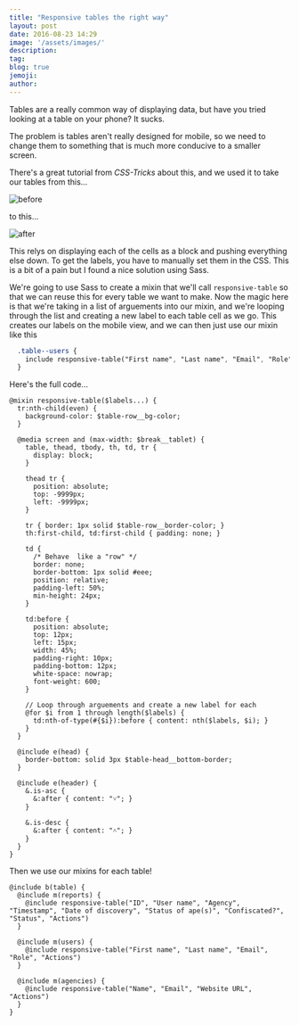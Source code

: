 ```yaml
---
title: "Responsive tables the right way"
layout: post
date: 2016-08-23 14:29
image: '/assets/images/'
description:
tag:
blog: true
jemoji:
author:
---
```


Tables are a really common way of displaying data, but have you tried looking at a table on your phone? It sucks.

The problem is tables aren't really designed for mobile, so we need to change them to something that is much more conducive to a smaller screen.

There's a great tutorial from *CSS-Tricks* about this, and we used it to take our tables from this...

![before](/assets/images/responsive-table-before.png)

to this...

![after](/assets/images/responsive-table-after.png)

This relys on displaying each of the cells as a block and pushing everything else down. To get the labels, you have to manually set them in the CSS. This is a bit of a pain but I found a nice solution using Sass.

We're going to use Sass to create a mixin that we'll call `responsive-table` so that we can reuse this for every table we want to make. Now the magic here is that we're taking in a list of arguements into our mixin, and we're looping through the list and creating a new label to each table cell as we go. This creates our labels on the mobile view, and we can then just use our mixin like this

```css
  .table--users {
    include responsive-table("First name", "Last name", "Email", "Role", "Actions")
  }
```

Here's the full code...


```
@mixin responsive-table($labels...) {
  tr:nth-child(even) {
    background-color: $table-row__bg-color;
  }

  @media screen and (max-width: $break__tablet) {
    table, thead, tbody, th, td, tr {
      display: block;
    }

    thead tr {
      position: absolute;
      top: -9999px;
      left: -9999px;
    }

    tr { border: 1px solid $table-row__border-color; }
    th:first-child, td:first-child { padding: none; }

    td {
      /* Behave  like a "row" */
      border: none;
      border-bottom: 1px solid #eee;
      position: relative;
      padding-left: 50%;
      min-height: 24px;
    }

    td:before {
      position: absolute;
      top: 12px;
      left: 15px;
      width: 45%;
      padding-right: 10px;
      padding-bottom: 12px;
      white-space: nowrap;
      font-weight: 600;
    }

    // Loop through arguements and create a new label for each
    @for $i from 1 through length($labels) {
      td:nth-of-type(#{$i}):before { content: nth($labels, $i); }
    }
  }

  @include e(head) {
    border-bottom: solid 3px $table-head__bottom-border;
  }

  @include e(header) {
    &.is-asc {
      &:after { content: "˅"; }
    }

    &.is-desc {
      &:after { content: "˄"; }
    }
  }
}
```

Then we use our mixins for each table!

```
@include b(table) {
  @include m(reports) {
    @include responsive-table("ID", "User name", "Agency", "Timestamp", "Date of discovery", "Status of ape(s)", "Confiscated?", "Status", "Actions")
  }

  @include m(users) {
    @include responsive-table("First name", "Last name", "Email", "Role", "Actions")
  }

  @include m(agencies) {
    @include responsive-table("Name", "Email", "Website URL", "Actions")
  }
}
```


